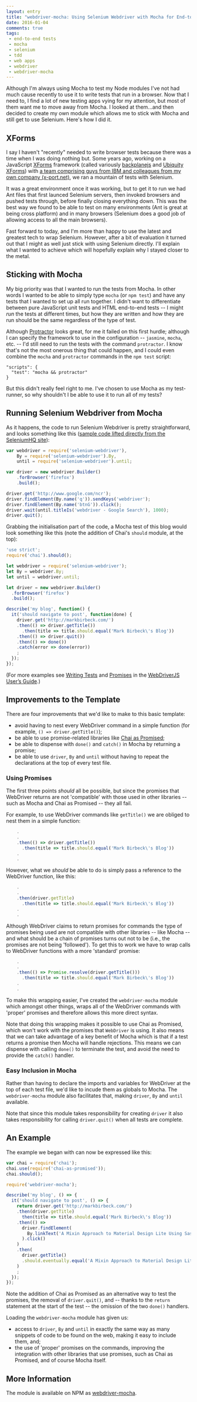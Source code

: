 ```yaml
---
layout: entry
title: "webdriver-mocha: Using Selenium Webdriver with Mocha for End-to-end Testing"
date: 2016-01-04
comments: true
tags:
 - end-to-end tests
 - mocha
 - selenium
 - tdd
 - web apps
 - webdriver
 - webdriver-mocha
---
```

Although I'm always using Mocha to test my Node modules I've not had much cause recently to use it to write tests that run in a browser. Now that I need to, I find a lot of new testing apps vying for my attention, but most of them want me to move away from Mocha. I looked at them...and then decided to create my own module which allows me to stick with Mocha and still get to use Selenium. Here's how I did it.

<!--more-->

## XForms

I say I haven't "recently" needed to write browser tests because there was a time when I was doing nothing but. Some years ago, working on a JavaScript [XForms](http://bit.ly/2y5TZ0) framework (called variously [backplanejs](http://bit.ly/1OQnwvB) and [Ubiquity XForms](http://bit.ly/1OQnNP4)) with [a team comprising guys from IBM and colleagues from my own company (x-port.net)](http://bit.ly/1OQnK5K), we ran a mountain of tests with Selenium.

It was a great environment once it was working, but to get it to run we had Ant files that first launced Selenium servers, then invoked browsers and pushed tests through, before finally closing everything down. This was the best way we found to be able to test on many environments (Ant is great at being cross platform) and in many browsers (Selenium does a good job of allowing access to all the main browsers).

Fast forward to today, and I'm more than happy to use the latest and greatest tech to wrap Selenium. However, after a bit of evaluation it turned out that I might as well just stick with using Selenium directly. I'll explain what I wanted to achieve which will hopefully explain why I stayed closer to the metal.

## Sticking with Mocha

My big priority was that I wanted to run the tests from Mocha. In other words I wanted to be able to simply type `mocha` (or `npm test`) and have any tests that I wanted to set up all run together. I didn't want to differentiate between pure JavaScript unit tests and HTML end-to-end tests -- I might *run* the tests at different times, but how they are written and how they are run should be the same regardless of the type of test.

Although [Protractor](http://bit.ly/1OQnZOo) looks great, for me it failed on this first hurdle; although I can specify the framework to use in the configuration -- `jasmine`, `mocha`, etc. -- I'd still need to run the tests with the command `protractor`. I know that's not the most onerous thing that could happen, and I could even combine the `mocha` and `protractor` commands in the `npm test` script:

```
"scripts": {
  "test": "mocha && protractor"
}
```

But this didn't really feel right to me. I've chosen to use Mocha as my test-runner, so why shouldn't I be able to use it to run all of my tests?

## Running Selenium Webdriver from Mocha

As it happens, the code to run Selenium Webdriver is pretty straightforward, and looks something like this ([sample code lifted directly from the SeleniumHQ site](http://bit.ly/1OQowzJ)):

```javascript
var webdriver = require('selenium-webdriver'),
    By = require('selenium-webdriver').By,
    until = require('selenium-webdriver').until;

var driver = new webdriver.Builder()
    .forBrowser('firefox')
    .build();

driver.get('http://www.google.com/ncr');
driver.findElement(By.name('q')).sendKeys('webdriver');
driver.findElement(By.name('btnG')).click();
driver.wait(until.titleIs('webdriver - Google Search'), 1000);
driver.quit();
```

Grabbing the initialisation part of the code, a Mocha test of this blog would look something like this (note the addition of Chai's `should` module, at the top):

```javascript
'use strict';
require('chai').should();

let webdriver = require('selenium-webdriver');
let By = webdriver.By;
let until = webdriver.until;

let driver = new webdriver.Builder()
  .forBrowser('firefox')
  .build();

describe('my blog', function() {
  it('should navigate to post', function(done) {
    driver.get('http://markbirbeck.com/')
    .then(() => driver.getTitle())
      .then(title => title.should.equal('Mark Birbeck\'s Blog'))
    .then(() => driver.quit())
    .then(() => done())
    .catch(error => done(error))
    ;
  });
});
```

(For more examples see [Writing Tests](http://bit.ly/1OQozM4) and [Promises](http://bit.ly/1OQoF6r) in the [WebDriverJS User’s Guide](http://bit.ly/1OQoF6r).)

## Improvements to the Template

There are four improvements that we'd like to make to this basic template:

* avoid having to nest every WebDriver command in a simple function (for example, ```() => driver.getTitle()```);
* be able to use promise-related libraries like [Chai as Promised](http://bit.ly/1OQrbtj);
* be able to dispense with `done()` and `catch()` in Mocha by returning a promise;
* be able to use `driver`, `By` and `until` without having to repeat the declarations at the top of every test file.

### Using Promises

The first three points *should* all be possible, but since the promises that WebDriver returns are not 'compatible' with those used in other libraries -- such as Mocha and Chai as Promised -- they all fail.

For example, to use WebDriver commands like `getTitle()` we are obliged to nest them in a simple function:

```javascript
    .
    .
    .then(() => driver.getTitle())
      .then(title => title.should.equal('Mark Birbeck\'s Blog'))
    .
    .
```

However, what we *should* be able to do is simply pass a reference to the WebDriver function, like this:

```javascript
    .
    .
    .then(driver.getTitle)
      .then(title => title.should.equal('Mark Birbeck\'s Blog'))
    .
    .
```

Although WebDriver claims to return promises for commands the type of promises being used are not compatible with other libraries -- like Mocha -- and what should be a chain of promises turns out not to be (i.e., the promises are not being 'followed'). To get this to work we have to wrap calls to WebDriver functions with a more 'standard' promise:

```javascript
    .
    .
    .then(() => Promise.resolve(driver.getTitle()))
      .then(title => title.should.equal('Mark Birbeck\'s Blog'))
    .
    .
```

To make this wrapping easier, I've created the `webdriver-mocha` module which amongst other things, wraps all of the WebDriver commands with 'proper' promises and therefore allows this more direct syntax.

Note that doing this wrapping makes it possible to use Chai as Promised, which won't work with the promises that `WebDriver` is using. It also means that we can take advantage of a key benefit of Mocha which is that if a test returns a promise then Mocha will handle rejections. This means we can dispense with calling `done()` to terminate the test, and avoid the need to provide the `catch()` handler.

### Easy Inclusion in Mocha

Rather than having to declare the imports and variables for WebDriver at the top of each test file, we'd like to incude them as globals to Mocha. The `webdriver-mocha` module also facilitates that, making `driver`, `By` and `until` available.

Note that since this module takes responsibility for creating `driver` it also takes responsibility for calling `driver.quit()` when all tests are complete.

## An Example

The example we began with can now be expressed like this:

```javascript
var chai = require('chai');
chai.use(require('chai-as-promised'));
chai.should();

require('webdriver-mocha');

describe('my blog', () => {
  it('should navigate to post', () => {
    return driver.get('http://markbirbeck.com/')
    .then(driver.getTitle)
      then(title => title.should.equal('Mark Birbeck\'s Blog'))
    .then(() =>
      driver.findElement(
        By.linkText('A Mixin Approach to Material Design Lite Using Sass')
      ).click()
    )
    .then(
      driver.getTitle()
      .should.eventually.equal('A Mixin Approach to Material Design Lite Using Sass')
    )
    ;
  });
});
```

Note the addition of Chai as Promised as an alternative way to test the promises, the removal of `driver.quit()`, and -- thanks to the `return` statement at the start of the test -- the omission of the two `done()` handlers.

Loading the `webdriver-mocha` module has given us:

* access to `driver`, `By` and `until` in exactly the same way as many snippets of code to be found on the web, making it easy to include them, and;
* the use of 'proper' promises on the commands, improving the integration with other libraries that use promises, such as Chai as Promised, and of course Mocha itself.

## More Information

The module is available on NPM as [webdriver-mocha](http://bit.ly/1OQpDPT).